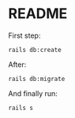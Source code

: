 # README

First step:

```rails db:create```

After:

```rails db:migrate```

And finally run:

```rails s```
